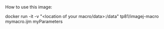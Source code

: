 How to use this image:

docker run -it -v "\<location of your macro/data\>:/data" tp81/imagej-macro mymacro.ijm myParameters

